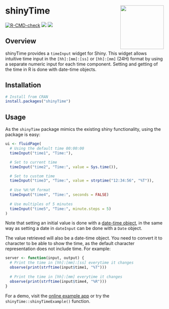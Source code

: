 
<!-- README.md is generated from README.Rmd. Please edit that file -->

# shinyTime <a href='https://burgerga.shinyapps.io/shinyTimeExample/' target="_blank"><img src='man/figures/timeInput.png' align="right" height="138.5" /></a>

<!-- badges: start -->

[![R-CMD-check](https://github.com/burgerga/shinyTime/actions/workflows/R-CMD-check.yaml/badge.svg)](https://github.com/burgerga/shinyTime/actions/workflows/R-CMD-check.yaml)
[![](http://www.r-pkg.org/badges/version/shinyTime)](https://cran.r-project.org/package=shinyTime)
[![](http://cranlogs.r-pkg.org/badges/last-month/shinyTime)](https://cran.r-project.org/package=shinyTime)
<!-- badges: end -->

## Overview

shinyTime provides a `timeInput` widget for Shiny. This widget allows
intuitive time input in the `[hh]:[mm]:[ss]` or `[hh]:[mm]` (24H) format
by using a separate numeric input for each time component. Setting and
getting of the time in R is done with date-time objects.

## Installation

``` r
# Install from CRAN
install.packages("shinyTime")
```

## Usage

As the `shinyTime` package mimics the existing shiny functionality,
using the package is easy:

``` r
ui <- fluidPage(
  # Using the default time 00:00:00
  timeInput("time1", "Time:"),

  # Set to current time
  timeInput("time2", "Time:", value = Sys.time()),

  # Set to custom time 
  timeInput("time3", "Time:", value = strptime("12:34:56", "%T")),
  
  # Use %H:%M format
  timeInput("time4", "Time:", seconds = FALSE)
  
  # Use multiples of 5 minutes
  timeInput("time5", "Time:", minute.steps = 5)
)
```

Note that setting an initial value is done with a [date-time
object](https://www.rdocumentation.org/packages/base/topics/DateTimeClasses),
in the same way as setting a date in `dateInput` can be done with a
`Date` object.

The value retrieved will also be a date-time object. You need to convert
it to character to be able to show the time, as the default character
representation does not include time. For example:

``` r
server <- function(input, output) {
  # Print the time in [hh]:[mm]:[ss] everytime it changes
  observe(print(strftime(input$time1, "%T")))
  
  # Print the time in [hh]:[mm] everytime it changes
  observe(print(strftime(input$time4, "%R")))
}
```

For a demo, visit the [online example
app](https://burgerga.shinyapps.io/shinyTimeExample/) or try the
`shinyTime::shinyTimeExample()` function.
